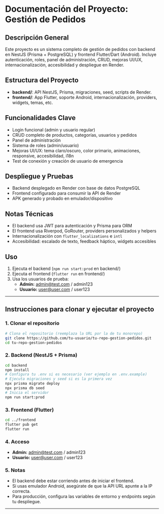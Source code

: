 # Documentación del Proyecto: Gestión de Pedidos

## Descripción General
Este proyecto es un sistema completo de gestión de pedidos con backend en NestJS (Prisma + PostgreSQL) y frontend Flutter/Dart (Android). Incluye autenticación, roles, panel de administración, CRUD, mejoras UI/UX, internacionalización, accesibilidad y despliegue en Render.

## Estructura del Proyecto
- **backend/**: API NestJS, Prisma, migraciones, seed, scripts de Render.
- **frontend/**: App Flutter, soporte Android, internacionalización, providers, widgets, temas, etc.

## Funcionalidades Clave
- Login funcional (admin y usuario regular)
- CRUD completo de productos, categorías, usuarios y pedidos
- Panel de administración
- Sistema de roles (admin/usuario)
- Mejoras UI/UX: tema claro/oscuro, color primario, animaciones, responsive, accesibilidad, i18n
- Test de conexión y creación de usuario de emergencia

## Despliegue y Pruebas
- Backend desplegado en Render con base de datos PostgreSQL
- Frontend configurado para consumir la API de Render
- APK generado y probado en emulador/dispositivo

## Notas Técnicas
- El backend usa JWT para autenticación y Prisma para ORM
- El frontend usa Riverpod, GoRouter, providers personalizados y helpers
- Internacionalización con `flutter_localizations` e `intl`
- Accesibilidad: escalado de texto, feedback háptico, widgets accesibles

## Uso
1. Ejecuta el backend (`npm run start:prod` en backend/)
2. Ejecuta el frontend (`flutter run` en frontend/)
3. Usa los usuarios de prueba:
   - **Admin:** admin@test.com / admin123
   - **Usuario:** user@user.com / user123

---

## Instrucciones para clonar y ejecutar el proyecto

### 1. Clonar el repositorio
```sh
# Clona el repositorio (reemplaza la URL por la de tu monorepo)
git clone https://github.com/tu-usuario/tu-repo-gestion-pedidos.git
cd tu-repo-gestion-pedidos
```

### 2. Backend (NestJS + Prisma)
```sh
cd backend
npm install
# Configura tu .env si es necesario (ver ejemplo en .env.example)
# Ejecuta migraciones y seed si es la primera vez
npx prisma migrate deploy
npx prisma db seed
# Inicia el servidor
npm run start:prod
```

### 3. Frontend (Flutter)
```sh
cd ../frontend
flutter pub get
flutter run
```

### 4. Acceso
- **Admin:** admin@test.com / admin123
- **Usuario:** user@user.com / user123

### 5. Notas
- El backend debe estar corriendo antes de iniciar el frontend.
- Si usas emulador Android, asegúrate de que la API URL apunte a la IP correcta.
- Para producción, configura las variables de entorno y endpoints según tu despliegue.

---
